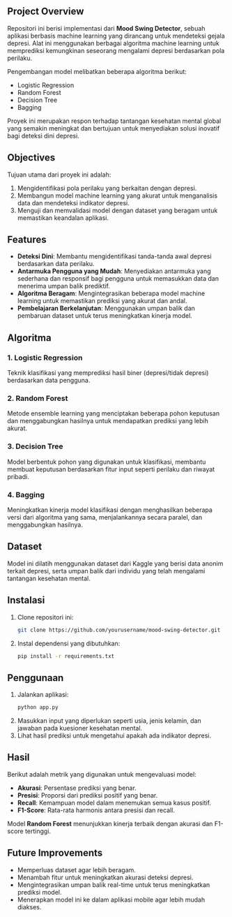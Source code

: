 ## Project Overview
Repositori ini berisi implementasi dari **Mood Swing Detector**, sebuah aplikasi berbasis machine learning yang dirancang untuk mendeteksi gejala depresi. Alat ini menggunakan berbagai algoritma machine learning untuk memprediksi kemungkinan seseorang mengalami depresi berdasarkan pola perilaku.

Pengembangan model melibatkan beberapa algoritma berikut:
- Logistic Regression
- Random Forest
- Decision Tree
- Bagging

Proyek ini merupakan respon terhadap tantangan kesehatan mental global yang semakin meningkat dan bertujuan untuk menyediakan solusi inovatif bagi deteksi dini depresi.

## Objectives
Tujuan utama dari proyek ini adalah:
1. Mengidentifikasi pola perilaku yang berkaitan dengan depresi.
2. Membangun model machine learning yang akurat untuk menganalisis data dan mendeteksi indikator depresi.
3. Menguji dan memvalidasi model dengan dataset yang beragam untuk memastikan keandalan aplikasi.

## Features
- **Deteksi Dini**: Membantu mengidentifikasi tanda-tanda awal depresi berdasarkan data perilaku.
- **Antarmuka Pengguna yang Mudah**: Menyediakan antarmuka yang sederhana dan responsif bagi pengguna untuk memasukkan data dan menerima umpan balik prediktif.
- **Algoritma Beragam**: Mengintegrasikan beberapa model machine learning untuk memastikan prediksi yang akurat dan andal.
- **Pembelajaran Berkelanjutan**: Menggunakan umpan balik dan pembaruan dataset untuk terus meningkatkan kinerja model.

## Algoritma
### 1. Logistic Regression
Teknik klasifikasi yang memprediksi hasil biner (depresi/tidak depresi) berdasarkan data pengguna.

### 2. Random Forest
Metode ensemble learning yang menciptakan beberapa pohon keputusan dan menggabungkan hasilnya untuk mendapatkan prediksi yang lebih akurat.

### 3. Decision Tree
Model berbentuk pohon yang digunakan untuk klasifikasi, membantu membuat keputusan berdasarkan fitur input seperti perilaku dan riwayat pribadi.

### 4. Bagging
Meningkatkan kinerja model klasifikasi dengan menghasilkan beberapa versi dari algoritma yang sama, menjalankannya secara paralel, dan menggabungkan hasilnya.

## Dataset
Model ini dilatih menggunakan dataset dari Kaggle yang berisi data anonim terkait depresi, serta umpan balik dari individu yang telah mengalami tantangan kesehatan mental.

## Instalasi
1. Clone repositori ini:
   ```bash
   git clone https://github.com/yourusername/mood-swing-detector.git
   ```
2. Instal dependensi yang dibutuhkan:
   ```bash
   pip install -r requirements.txt
   ```

## Penggunaan
1. Jalankan aplikasi:
   ```bash
   python app.py
   ```
2. Masukkan input yang diperlukan seperti usia, jenis kelamin, dan jawaban pada kuesioner kesehatan mental.
3. Lihat hasil prediksi untuk mengetahui apakah ada indikator depresi.

## Hasil
Berikut adalah metrik yang digunakan untuk mengevaluasi model:
- **Akurasi**: Persentase prediksi yang benar.
- **Presisi**: Proporsi dari prediksi positif yang benar.
- **Recall**: Kemampuan model dalam menemukan semua kasus positif.
- **F1-Score**: Rata-rata harmonis antara presisi dan recall.

Model **Random Forest** menunjukkan kinerja terbaik dengan akurasi dan F1-score tertinggi.

## Future Improvements
- Memperluas dataset agar lebih beragam.
- Menambah fitur untuk meningkatkan akurasi deteksi depresi.
- Mengintegrasikan umpan balik real-time untuk terus meningkatkan prediksi model.
- Menerapkan model ini ke dalam aplikasi mobile agar lebih mudah diakses.
